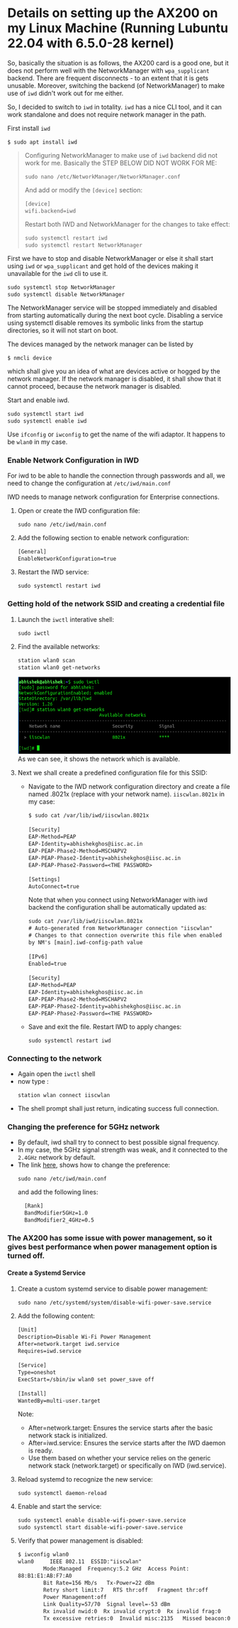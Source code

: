 # Details on setting up the AX200 on my Linux Machine (Running Lubuntu 22.04 with 6.5.0-28 kernel)

So, basically the situation is as follows, the AX200 card is a good one, but it does not perform well with the NetworkManager with `wpa_supplicant` backend. There are frequent disconnects - to an extent that it is gets unusable. Moreover, switching the backend (of NetworkManager) to make use of `iwd` didn't work out for me either.

So, I decided to switch to `iwd` in totality. `iwd` has a nice CLI tool, and it can work standalone and does not require network manager in the path.

First install `iwd`

```
$ sudo apt install iwd
```

> Configuring NetworkManager to make use of `iwd` backend did not work for me. Basically the STEP BELOW DID NOT WORK FOR ME:
> 
> ```
> sudo nano /etc/NetworkManager/NetworkManager.conf
> ```
> And add or modify the `[device]` section:
> ```
> [device]
> wifi.backend=iwd
> ```
> Restart both IWD and NetworkManager for the changes to take effect:
> ```
> sudo systemctl restart iwd
> sudo systemctl restart NetworkManager
> ```

First we have to stop and disable NetworkManager or else it shall start using `iwd` or `wpa_supplicant` and get hold of the devices making it unavailable for the `iwd` cli to use it.

```
sudo systemctl stop NetworkManager
sudo systemctl disable NetworkManager
```

The NetworkManager service will be stopped immediately and disabled from starting automatically during the next boot cycle. Disabling a service using systemctl disable removes its symbolic links from the startup directories, so it will not start on boot.

The devices managed by the network manager can be listed by 
```
$ nmcli device
```

which shall give you an idea of what are devices active or hogged by the network manager. If the network manager is disabled, it shall show that it cannot proceed, because the network manager is disabled.

Start and enable iwd.
```
sudo systemctl start iwd
sudo systemctl enable iwd
```
Use `ifconfig` or `iwconfig` to get the name of the wifi adaptor. It happens to be `wlan0` in my case.

###  Enable Network Configuration in IWD
For iwd to be able to handle the connection through passwords and all, we need to change the configuration at `/etc/iwd/main.conf`

IWD needs to manage network configuration for Enterprise connections.

1. Open or create the IWD configuration file:
    ```
    sudo nano /etc/iwd/main.conf
    ```
2. Add the following section to enable network configuration:
    ```
    [General]
    EnableNetworkConfiguration=true
    ```
3. Restart the IWD service:
    ```
    sudo systemctl restart iwd
    ```

### Getting hold of the network SSID and creating a credential file

1. Launch the `iwctl` interative shell:
    ```
    sudo iwctl
    ```
2. Find the available networks:
    ```
    station wlan0 scan
    station wlan0 get-networks
    ```
    ![alt text](image.png)
    As we can see, it shows the network which is available.

3. Next we shall create a predefined configuration file for this SSID:
    - Navigate to the IWD network configuration directory and create a file named <SSID>.8021x (replace <SSID> with your network name). `iiscwlan.8021x` in my case:
        ```
        $ sudo cat /var/lib/iwd/iiscwlan.8021x

        [Security]
        EAP-Method=PEAP
        EAP-Identity=abhishekghos@iisc.ac.in
        EAP-PEAP-Phase2-Method=MSCHAPV2
        EAP-PEAP-Phase2-Identity=abhishekghos@iisc.ac.in
        EAP-PEAP-Phase2-Password=<THE PASSWORD>

        [Settings]
        AutoConnect=true
        ```

        Note that when you connect using NetworkManager with iwd backend the configuration shall be automatically updated as:
        ```
        sudo cat /var/lib/iwd/iiscwlan.8021x
        # Auto-generated from NetworkManager connection "iiscwlan"
        # Changes to that connection overwrite this file when enabled by NM's [main].iwd-config-path value

        [IPv6]
        Enabled=true

        [Security]
        EAP-Method=PEAP
        EAP-Identity=abhishekghos@iisc.ac.in
        EAP-PEAP-Phase2-Method=MSCHAPV2
        EAP-PEAP-Phase2-Identity=abhishekghos@iisc.ac.in
        EAP-PEAP-Phase2-Password=<THE PASSWORD>
        ```
    - Save and exit the file. Restart IWD to apply changes:
        ```
        sudo systemctl restart iwd
        ```
### Connecting to the network
- Again open the `iwctl` shell
- now type :
    ```
    station wlan connect iiscwlan
    ```
- The shell prompt shall just return, indicating success full connection.

### Changing the preference for 5GHz network
- By default, iwd shall try to connect to best possible signal frequency.
- In my case, the 5GHz signal strength was weak, and it connected to the `2.4GHz` network by default.
- The link [here](https://man.archlinux.org/man/iwd.config.5.en#Rank), shows how to change the preference:
  ```
  sudo nano /etc/iwd/main.conf
  ```
  and add the following lines:
  ```
    [Rank]
    BandModifier5GHz=1.0
    BandModifier2_4GHz=0.5 
    ```
### The AX200 has some issue with power management, so it gives best performance when power management option is turned off.

#### Create a Systemd Service
1. Create a custom systemd service to disable power management:
    ```
    sudo nano /etc/systemd/system/disable-wifi-power-save.service
    ```
2.  Add the following content:
    ```
    [Unit]
    Description=Disable Wi-Fi Power Management
    After=network.target iwd.service
    Requires=iwd.service

    [Service]
    Type=oneshot
    ExecStart=/sbin/iw wlan0 set power_save off

    [Install]
    WantedBy=multi-user.target

    ```
    Note:
    - After=network.target: Ensures the service starts after the basic network stack is initialized.
    - After=iwd.service: Ensures the service starts after the IWD daemon is ready.
    - Use them based on whether your service relies on the generic network stack (network.target) or specifically on IWD (iwd.service).
3. Reload systemd to recognize the new service:
    ```
    sudo systemctl daemon-reload
    ```
4. Enable and start the service:
    ```
    sudo systemctl enable disable-wifi-power-save.service
    sudo systemctl start disable-wifi-power-save.service
    ```
5. Verify that power management is disabled:

    ```
    $ iwconfig wlan0
    wlan0     IEEE 802.11  ESSID:"iiscwlan"  
            Mode:Managed  Frequency:5.2 GHz  Access Point: 88:B1:E1:AB:F7:A0   
            Bit Rate=156 Mb/s   Tx-Power=22 dBm   
            Retry short limit:7   RTS thr:off   Fragment thr:off
            Power Management:off
            Link Quality=57/70  Signal level=-53 dBm  
            Rx invalid nwid:0  Rx invalid crypt:0  Rx invalid frag:0
            Tx excessive retries:0  Invalid misc:2135   Missed beacon:0
    ```
